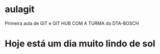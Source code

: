 # aulagit
Primeira aula de GIT e GIT HUB COM A TURMA do DTA-BOSCH
# Hoje está um dia muito lindo de sol